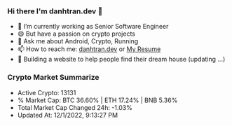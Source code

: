 ### Hi there I'm danhtran.dev 👋

- 🔭 I’m currently working as Senior Software Engineer
- 😄 But have a passion on crypto projects
- 💬 Ask me about Android, Crypto, Running 
- 📫 How to reach me: <a href="https://danhtran.dev" target="_blank">danhtran.dev</a> or <a href="Dan-Resume.pdf" target="_blank">My Resume</a>
- 🌱 Building a website to help people find their dream house (updating ...)

### Crypto Market Summarize
- Active Crypto: 13131
- % Market Cap: BTC 36.60% | ETH 17.24% | BNB 5.36%
- Total Market Cap Changed 24h: -1.03%
- Updated At: 12/1/2022, 9:13:27 PM
